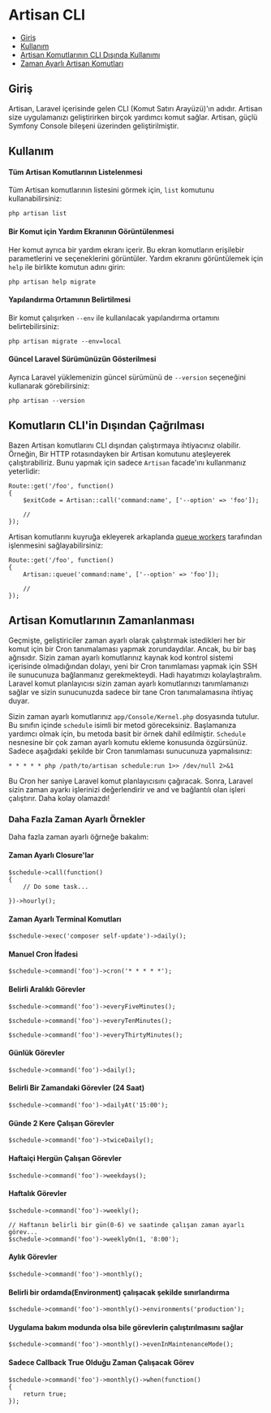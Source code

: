 # Artisan CLI

- [Giriş](#introduction)
- [Kullanım](#usage)
- [Artisan Komutlarının CLI Dışında Kullanımı](#calling-commands-outside-of-cli)
- [Zaman Ayarlı Artisan Komutları](#scheduling-artisan-commands)

<a name="introduction"></a>
## Giriş

Artisan, Laravel içerisinde gelen CLI (Komut Satırı Arayüzü)'ın adıdır. Artisan size uygulamanızı geliştirirken birçok yardımcı komut sağlar. Artisan, güçlü Symfony Console bileşeni üzerinden geliştirilmiştir.

<a name="usage"></a>
## Kullanım

#### Tüm Artisan Komutlarının Listelenmesi

Tüm Artisan komutlarının listesini görmek için, `list` komutunu kullanabilirsiniz:

	php artisan list

#### Bir Komut için Yardım Ekranının Görüntülenmesi

Her komut ayrıca bir yardım ekranı içerir. Bu ekran komutların erişilebir parametlerini ve seçeneklerini görüntüler. Yardım ekranını görüntülemek için `help` ile birlikte komutun adını girin:

	php artisan help migrate

#### Yapılandırma Ortamının Belirtilmesi

Bir komut çalışırken `--env` ile kullanılacak yapılandırma ortamını belirtebilirsiniz:

	php artisan migrate --env=local

#### Güncel Laravel Sürümünüzün Gösterilmesi

Ayrıca Laravel yüklemenizin güncel sürümünü de `--version` seçeneğini kullanarak görebilirsiniz:

	php artisan --version

<a name="calling-commands-outside-of-cli"></a>
## Komutların CLI'in Dışından Çağrılması

Bazen Artisan komutlarını CLI dışından çalıştırmaya ihtiyacınız olabilir. Örneğin, Bir HTTP rotasındayken bir Artisan komutunu ateşleyerek çalıştırabiliriz. Bunu yapmak için sadece `Artisan` facade'ını kullanmanız yeterlidir:

	Route::get('/foo', function()
	{
		$exitCode = Artisan::call('command:name', ['--option' => 'foo']);

		//
	});

Artisan komutlarını kuyruğa ekleyerek arkaplanda [queue workers](/docs/master/queues) tarafından işlenmesini sağlayabilirsiniz:

	Route::get('/foo', function()
	{
		Artisan::queue('command:name', ['--option' => 'foo']);

		//
	});

<a name="scheduling-artisan-commands"></a>
## Artisan Komutlarının Zamanlanması

Geçmişte, geliştiriciler zaman ayarlı olarak çalıştırmak istedikleri her bir komut için bir Cron tanımalaması yapmak zorundaydılar. Ancak, bu bir baş ağrısıdır. Sizin zaman ayarlı komutlarınız kaynak kod kontrol sistemi içerisinde olmadığından dolayı, yeni bir Cron tanımlaması yapmak için SSH ile sunucunuza bağlanmanız gerekmekteydi. Hadi hayatımızı kolaylaştıralım. Laravel komut planlayıcısı sizin zaman ayarlı komutlarınızı tanımlamanızı sağlar ve sizin sunucunuzda sadece bir tane Cron tanımalamasına ihtiyaç duyar.

Sizin zaman ayarlı komutlarınız `app/Console/Kernel.php` dosyasında tutulur. Bu sınıfın içinde `schedule` isimli bir metod göreceksiniz. Başlamanıza yardımcı olmak için, bu metoda basit bir örnek dahil edilmiştir. `Schedule` nesnesine bir çok zaman ayarlı komutu ekleme konusunda özgürsünüz. Sadece aşağıdaki şekilde bir Cron tanımlaması sunucunuza yapmalısınız:

	* * * * * php /path/to/artisan schedule:run 1>> /dev/null 2>&1

Bu Cron her saniye Laravel komut planlayıcısını çağıracak. Sonra, Laravel sizin zaman ayarkı işlerinizi değerlendirir ve and ve bağlantılı olan işleri çalıştırır. Daha kolay olamazdı!

### Daha Fazla Zaman Ayarlı Örnekler

Daha fazla zaman ayarlı öğrneğe bakalım:

#### Zaman Ayarlı Closure'lar

	$schedule->call(function()
	{
		// Do some task...

	})->hourly();

#### Zaman Ayarlı Terminal Komutları

	$schedule->exec('composer self-update')->daily();

#### Manuel Cron İfadesi

	$schedule->command('foo')->cron('* * * * *');

#### Belirli Aralıklı Görevler

	$schedule->command('foo')->everyFiveMinutes();

	$schedule->command('foo')->everyTenMinutes();

	$schedule->command('foo')->everyThirtyMinutes();

#### Günlük Görevler

	$schedule->command('foo')->daily();

#### Belirli Bir Zamandaki Görevler (24 Saat)

	$schedule->command('foo')->dailyAt('15:00');

#### Günde 2 Kere Çalışan Görevler

	$schedule->command('foo')->twiceDaily();

#### Haftaiçi Hergün Çalışan Görevler

	$schedule->command('foo')->weekdays();

#### Haftalık Görevler

	$schedule->command('foo')->weekly();

	// Haftanın belirli bir gün(0-6) ve saatinde çalışan zaman ayarlı görev...
	$schedule->command('foo')->weeklyOn(1, '8:00');

#### Aylık Görevler

	$schedule->command('foo')->monthly();

#### Belirli bir ordamda(Environment) çalışacak şekilde sınırlandırma

	$schedule->command('foo')->monthly()->environments('production');

#### Uygulama bakım modunda olsa bile görevlerin çalıştırılmasını sağlar

	$schedule->command('foo')->monthly()->evenInMaintenanceMode();

#### Sadece Callback True Olduğu Zaman Çalışacak Görev

	$schedule->command('foo')->monthly()->when(function()
	{
		return true;
	});
